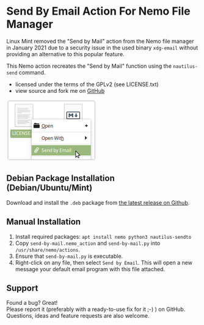 # Send By Email Action For Nemo File Manager
Linux Mint removed the "Send by Mail" action from the Nemo file manager in January 2021 due to a security issue in the used binary `xdg-email` without providing an alternative to this popular feature.

This Nemo action recreates the "Send by Mail" function using the `nautilus-send` command.
* licensed under the terms of the GPLv2 (see LICENSE.txt)
* view source and fork me on [GitHub](https://github.com/schorschii/nemo-extensions)

![alt text](screenshot.png)

## Debian Package Installation (Debian/Ubuntu/Mint)
Download and install the `.deb` package from [the latest release on Github](https://github.com/schorschii/nemo-extensions/releases).

## Manual Installation
1. Install required packages: `apt install nemo python3 nautilus-sendto`
2. Copy `send-by-mail.nemo_action` and `send-by-mail.py` into `/usr/share/nemo/actions`.
3. Ensure that `send-by-mail.py` is executable.
4. Right-click on any file, then select `Send by Email`. This will open a new message your default email program with this file attached.

## Support
Found a bug? Great!  
Please report it (preferably with a ready-to-use fix for it ;-) ) on GitHub.
Questions, ideas and feature requests are also welcome.
